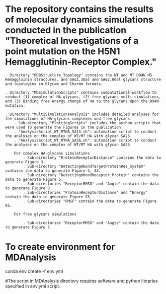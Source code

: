 # The repository contains the results of molecular dynamics simulations conducted in the publication "Theoretical Investigations of a point mutation on the H5N1 Hemagglutinin-Receptor Complex."

	. Directory "PDBStructure_Topology" contains the WT and MT D94N H5 Hemaggluinin structures, and SAα2,3Gal and SAα2,6Gal glycans structure and topologies in Glycam and Charmm formats.
	
	. Directory "MDSimulationScripts" contains computational-workflow to conduct (1) complex of HA-glycans, (2) free glycans multi-simulations, and (3) Binding free energy change of HA to the glycans upon the D94N mutation.
		
	. Directory "MultiSimulationsAnalysis" includes detailed analyses for the simulations of HA-glycans complexes and free glycans. 
		. Sub-directory "PlottingScripts" includes the python scripts that were used to generate the Figures in the publication.
		. "AnalysisScript_WT_MTHA_SA23.sh": automation script to conduct the analyses on the complex of WT/MT HA with glycan SA23
		. "AnalysisScript_WT_MTHA_SA26.sh": automation script to conduct the analyses on the complex of WT/MT HA with glycan SA26
		
		For complex HA-glycans simulations
			. Sub-directory "ProteinReceptorDistance" contains the data to generate Figure 3.
			. Sub-directory "DetectingHbondTargetProteinRes_System" contains the data to generate Figure 4, S4.
			. Sub-directory "DetectingHbondReceptor_Protein" contains the data to generate Figure 5.
			. Sub-directories "ReceptorRMSD" and "Angle" contain the data to generate Figure 8.
			. Sub-directories "ProteinReceptorDistance" and "Energy" contain the data to generate Figure S3.
			. Sub-directories "RMSF" contain the data to generate Figure S5.
			
		For free glycans simulations
			
			. Sub-directories "ReceptorRMSD" and "Angle" contain the data to generate Figure 7.

# To create environment for MDAnalysis
conda env create -f env.yml

#The script in MDAnalysis directory requires software and python libraries specified in env.yml script.
